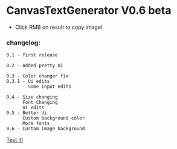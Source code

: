 # CanvasTextGenerator V0.6 beta

+ Click RMB on result to copy image!
### changelog:
```
0.1 - first release

0.2 - Added pretty UI

0.3 - Color changer fix
0.3.1 - Ui edits
        Some input edits

0.4 - Size changing
      Font Changing
      Ui edits
0.5 - Better Ui
      Custom background color
      More fonts
0.6 - Custom image background
```
[Test it!](https://nik1am.github.io/CTG/)
